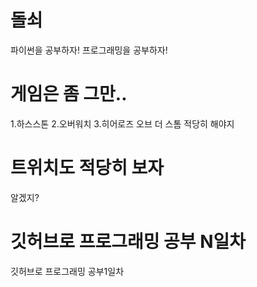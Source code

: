 # 돌쇠
파이썬을 공부하자!
프로그래밍을 공부하자!
# 게임은 좀 그만..
1.하스스톤
2.오버워치
3.히어로즈 오브 더 스톰
적당히 해야지
# 트위치도 적당히 보자
알겠지?
# 깃허브로 프로그래밍 공부 N일차
 깃허브로 프로그래밍 공부1일차
